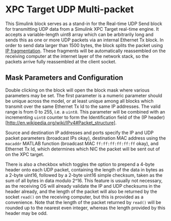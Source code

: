 XPC Target UDP Multi-packet
===========================

This Simulink block serves as a stand-in for the Real-time UDP Send block 
for transmitting UDP data from a Simulink XPC Target real-time engine. It 
accepts a variable-length uint8 array which can be arbitrarily long and sends
this as one or more UDP packets via an internal Ethernet Tx block. In order to
send data larger than 1500 bytes, the block splits the packet using 
[IP fragmentation](http://en.wikipedia.org/wiki/IP_fragmentation). These fragments
will be automatically reassembled on the receiving computer at the internet layer 
of the network stack, so the packets arrive fully reassembled at the client socket.

Mask Parameters and Configuration
---------------------------------

Double clicking on the block will open the block mask where various parameters may be set.
The first parameter is a numeric parameter should be unique across the model, or at least unique among all 
blocks which transmit over the same Ethernet Tx Id to the same IP addresses. The valid range is from 0 to 255, 
i.e. a `uint8`. This parameter will be combined with an incrementing `uint8` counter to form the Identification
field of the (IP header)[http://en.wikipedia.org/wiki/IPv4#Packet_structure].

Source and destination IP addresses and ports specify the IP and UDP packet parameters (broadcast IPs okay), 
destination MAC address using the `macaddr` MATLAB function (broadcast MAC `ff:ff:ff:ff:ff:ff` okay), 
and Ethernet Tx Id, which determines which NIC the packet will be sent out of on the XPC target.

There is also a checkbox which toggles the option to prepend a 4-byte header onto each UDP packet, containing the 
length of the data in bytes as a 2-byte uint16, followed by a 2-byte uint16 simple checksum, taken as the sum of all 
bytes in data modulo 2^16. This feature is usually not necessary, as the receiving OS will already validate the 
IP and UDP checksums in the header already, and the length of the packet will also be returned by the socket `read()` 
on the receiving computer, but this is provided as a convenience. Note that the length of the packet returned by `read()`
will be rounded up to the nearest even integer, whereas the length provided by this header may be odd.

